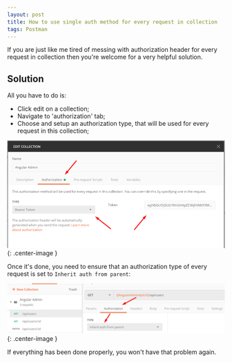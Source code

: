 ```yaml
---
layout: post
title: How to use single auth method for every request in collection
tags: Postman
---
```


If you are just like me tired of messing with authorization header for every request in collection then you're welcome for a very helpful solution.

## Solution 

All you have to do is:
- Click edit on a collection;
- Navigate to 'authorization' tab;
- Choose and setup an authorization type, that will be used for every request in this collection;

![postman-collection-authorization-tab](/images/post/postman-collection-authorization-tab.png){: .center-image }

Once it's done, you need to ensure that an authorization type of every request is set to `Inherit auth from parent`:

![postman-collection-authorization-tab](/images/post/postman-request-authorization-tab.png){: .center-image }

If everything has been done properly, you won't have that problem again.
